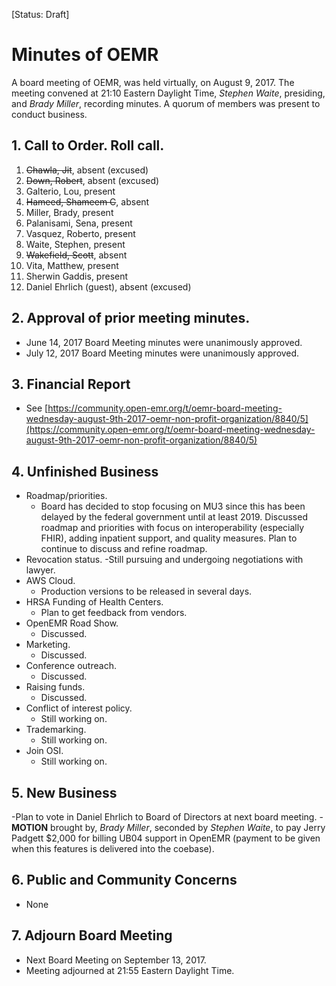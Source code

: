 [Status: Draft]

# Minutes of OEMR
A board meeting of OEMR, was held virtually, on August 9, 2017. The meeting
convened at 21:10 Eastern Daylight Time, _Stephen Waite_, presiding, and
_Brady Miller_, recording minutes. A quorum of members was present to conduct business.

## 1. Call to Order. Roll call.
1. ~~Chawla, Jit~~, absent (excused)
2. ~~Down, Robert~~, absent (excused)
3. Galterio, Lou, present
4. ~~Hameed, Shameem C~~, absent
5. Miller, Brady, present
6. Palanisami, Sena, present
7. Vasquez, Roberto, present
8. Waite, Stephen, present
9. ~~Wakefield, Scott~~, absent
10. Vita, Matthew, present
11. Sherwin Gaddis, present
12. Daniel Ehrlich (guest), absent (excused)

## 2. Approval of prior meeting minutes.
- June 14, 2017 Board Meeting minutes were unanimously approved.
- July 12, 2017 Board Meeting minutes were unanimously approved.

## 3. Financial Report
- See [https://community.open-emr.org/t/oemr-board-meeting-wednesday-august-9th-2017-oemr-non-profit-organization/8840/5](https://community.open-emr.org/t/oemr-board-meeting-wednesday-august-9th-2017-oemr-non-profit-organization/8840/5)

## 4. Unfinished Business
- Roadmap/priorities.
    - Board has decided to stop focusing on MU3 since this has been delayed by the federal government until at least 2019. Discussed roadmap and priorities with focus on interoperability (especially FHIR), adding inpatient support, and quality measures. Plan to continue to discuss and refine roadmap.
- Revocation status.
    -Still pursuing and undergoing negotiations with lawyer.
- AWS Cloud.
    - Production versions to be released in several days.
- HRSA Funding of Health Centers.
    - Plan to get feedback from vendors.
- OpenEMR Road Show.
    - Discussed.
- Marketing.
    - Discussed. 
- Conference outreach.
    - Discussed.
- Raising funds.
    - Discussed.
- Conflict of interest policy.
    - Still working on.
- Trademarking.
    - Still working on.
- Join OSI.
    - Still working on.

## 5. New Business
-Plan to vote in Daniel Ehrlich to Board of Directors at next board meeting.
-**MOTION** brought by, _Brady Miller_, seconded by _Stephen Waite_, to pay Jerry Padgett $2,000 for billing UB04 support in OpenEMR (payment to be given when this features is delivered into the coebase).

## 6. Public and Community Concerns
- None

## 7. Adjourn Board Meeting
- Next Board Meeting on September 13, 2017.
- Meeting adjourned at 21:55 Eastern Daylight Time.
